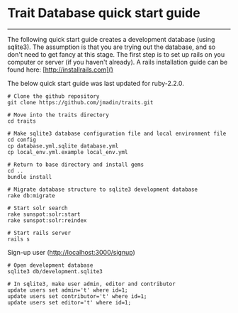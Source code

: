 # Trait Database quick start guide
---

The following quick start guide creates a development database (using sqlite3).  The assumption is that you are trying out the database, and so don't need to get fancy at this stage. The first step is to set up rails on you computer or server (if you haven't already).  A rails installation guide can be found here: [http://installrails.com]()

The below quick start guide was last updated for ruby-2.2.0.

    # Clone the github repository
    git clone https://github.com/jmadin/traits.git

    # Move into the traits directory
    cd traits

    # Make sqlite3 database configuration file and local environment file
    cd config
    cp database.yml.sqlite database.yml
    cp local_env.yml.example local_env.yml

    # Return to base directory and install gems
    cd ..
    bundle install

    # Migrate database structure to sqlite3 development database
    rake db:migrate

    # Start solr search
    rake sunspot:solr:start
    rake sunspot:solr:reindex
    
    # Start rails server
    rails s

Sign-up user ([http://localhost:3000/signup](http://localhost:3000/signup))

    # Open development database
    sqlite3 db/development.sqlite3 

    # In sqlite3, make user admin, editor and contributor
    update users set admin='t' where id=1;
    update users set contributor='t' where id=1;
    update users set editor='t' where id=1;

